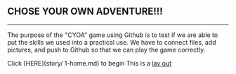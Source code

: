 ## CHOSE YOUR OWN ADVENTURE!!!
-----------------------
The purpose of the "CYOA" game using Github is to test if we are able to put the skills we used into a practical use.
We have to connect files, add pictures, and push to Github so that we can play the game correctly.

Click [HERE](story/ 1-home.md) to begin
This is a [lay out](https://docs.google.com/drawings/d/1U5bliwflSLZzjnXl1fXVa0k5rsV1AGvnvHQBHP_4jj4/edit)
